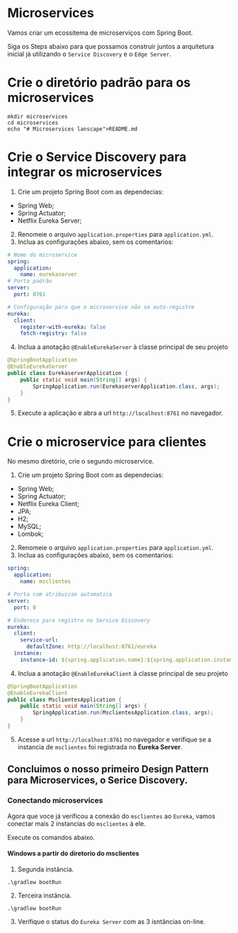 # Microservices

Vamos criar um ecossitema de microserviços com Spring Boot.

Siga os Steps abaixo para que possamos construir juntos a arquitetura inicial já utilizando o `Service Discovery` e o `Edge Server`.

# Crie o diretório padrão para os microservices

```shell
mkdir microservices
cd microservices
echo "# Microservices lanscape">README.md
```

# Crie o Service Discovery para integrar os microservices

1. Crie um projeto Spring Boot com as dependecias:
* Spring Web;
* Spring Actuator;
* Netflix Eureka Server;

2. Renomeie o arquivo `application.properties` para `application.yml`.
3. Inclua as configurações abaixo, sem os comentarios:

```yaml
# Nome do microservice
spring:
  application:
    name: eurekaserver
# Porta padrão
server:
  port: 8761

# Configuração para que o microservice não se auto-registre
eureka:
  client:
    register-with-eureka: false
    fetch-registry: false
```

4. Inclua a anotação `@EnableEurekaServer` à classe principal de seu projeto

```java
@SpringBootApplication
@EnableEurekaServer
public class EurekaserverApplication {
	public static void main(String[] args) {
		SpringApplication.run(EurekaserverApplication.class, args);
	}
}
```

5. Execute a aplicação e abra a url `http://localhost:8761` no navegador.

# Crie o microservice para clientes

No mesmo diretório, crie o segundo microservice.

1. Crie um projeto Spring Boot com as dependecias:
* Spring Web;
* Spring Actuator;
* Netflix Eureka Client;
* JPA;
* H2;
* MySQL;
* Lombok;

2. Renomeie o arquivo `application.properties` para `application.yml`.
3. Inclua as configurações abaixo, sem os comentarios:

```yaml
spring:
  application:
    name: msclientes

# Porta com atribuicao automatica
server:
  port: 0

# Endereco para registro no Service Discovery
eureka:
  client:
    service-url:
      defaultZone: http://localhost:8761/eureka
  instance:
    instance-id: ${spring.application.name}:${spring.application.instance_id:${random.value}}

```

4. Inclua a anotação `@EnableEurekaClient` à classe principal de seu projeto

```java
@SpringBootApplication
@EnableEurekaClient
public class MsclientesApplication {
	public static void main(String[] args) {
		SpringApplication.run(MsclientesApplication.class, args);
	}
}
```

5. Acesse a url `http://localhost:8761` no navegador e verifique se a instancia de `msclientes` foi registrada no **Eureka Server**.

## Concluimos o nosso primeiro Design Pattern para Microservices, o Serice Discovery.

### Conectando microservices 

Agora que voce já verificou a conexão do `msclientes` ao `Eureka`, vamos conectar mais 2 instancias do `msclientes` à ele.

Execute os comandos abaixo.

#### Windows a partir do diretorio do msclientes

1. Segunda instância.
```shell
.\gradlew bootRun
```

2. Terceira instância.
```shell
.\gradlew bootRun
```

3. Verifique o status do `Eureka Server` com as 3 isntâncias on-line.








